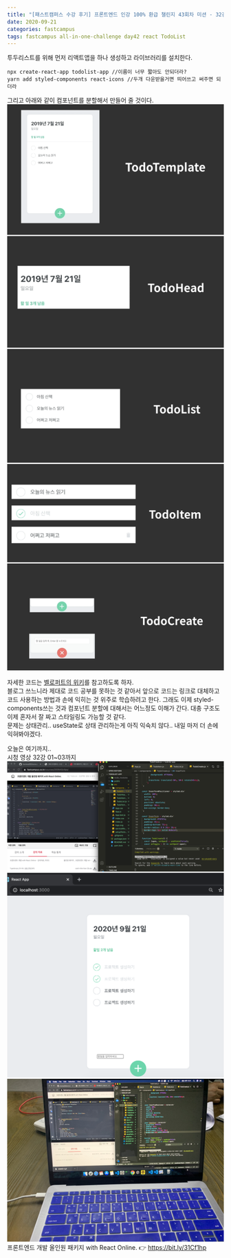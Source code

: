 ```yaml
---
title: "[패스트캠퍼스 수강 후기] 프론트엔드 인강 100% 환급 챌린지 43회차 미션 - 32강 TodoList만들기 1"
date: 2020-09-21
categories: fastcampus
tags: fastcampus all-in-one-challenge day42 react TodoList
---
```


투두리스트를 위해 먼저 리액트앱을 하나 생성하고 라이브러리를 설치한다.

```
npx create-react-app todolist-app //이름이 너무 짧아도 안되더라?
yarn add styled-components react-icons //두개 다운받을거면 띄어쓰고 써주면 되더라
```

그리고 아래와 같이 컴포넌트를 분할해서 만들어 줄 것이다.  
![컴포넌트분할](/images/200921-1.png)
![컴포넌트분할](/images/200921-2.png)
![컴포넌트분할](/images/200921-3.png)
![컴포넌트분할](/images/200921-4.png)
![컴포넌트분할](/images/200921-5.png)

자세한 코드는 [벨로퍼트의 위키](https://react.vlpt.us/mashup-todolist/)를 참고하도록 하자.  
블로그 쓰느니라 제대로 코드 공부를 못하는 것 같아서 앞으로 코드는 링크로 대체하고 코드 사용하는 방법과 손에 익히는 것 위주로 학습하려고 한다. 그래도 이제 styled-components쓰는 것과 컴포넌트 분할에 대해서는 어느정도 이해가 간다. 대충 구조도 이제 혼자서 잘 짜고 스타일링도 가능할 것 같다.  
문제는 상태관리.. useState로 상태 관리하는게 아직 익숙치 않다.. 내일 마저 더 손에 익혀봐야겠다.

오늘은 여기까지..  
시청 영상 32강 01~03까지  
![수강인증이미지](/images/200921-6.png)
![수강인증이미지](/images/200921-7.png)
![수강인증이미지](/images/200921-8.jpeg)
프론트엔드 개발 올인원 패키지 with React Online. 👉 https://bit.ly/31Cf1hp
